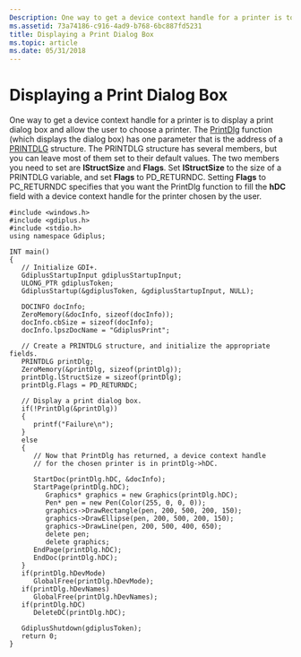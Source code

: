 ```yaml
---
Description: One way to get a device context handle for a printer is to display a print dialog box and allow the user to choose a printer.
ms.assetid: 73a74186-c916-4ad9-b768-6bc887fd5231
title: Displaying a Print Dialog Box
ms.topic: article
ms.date: 05/31/2018
---
```


# Displaying a Print Dialog Box

One way to get a device context handle for a printer is to display a print dialog box and allow the user to choose a printer. The [PrintDlg](https://docs.microsoft.com/previous-versions/windows/desktop/legacy/ms646940(v=vs.85)) function (which displays the dialog box) has one parameter that is the address of a [PRINTDLG](/windows/win32/api/commdlg/ns-commdlg-printdlga?redirectedfrom=MSDN) structure. The PRINTDLG structure has several members, but you can leave most of them set to their default values. The two members you need to set are **lStructSize** and **Flags**. Set **lStructSize** to the size of a PRINTDLG variable, and set **Flags** to PD\_RETURNDC. Setting **Flags** to PC\_RETURNDC specifies that you want the PrintDlg function to fill the **hDC** field with a device context handle for the printer chosen by the user.


```
#include <windows.h>
#include <gdiplus.h>
#include <stdio.h>
using namespace Gdiplus;

INT main()
{
   // Initialize GDI+.
   GdiplusStartupInput gdiplusStartupInput;
   ULONG_PTR gdiplusToken;
   GdiplusStartup(&gdiplusToken, &gdiplusStartupInput, NULL);
   
   DOCINFO docInfo;
   ZeroMemory(&docInfo, sizeof(docInfo));
   docInfo.cbSize = sizeof(docInfo);
   docInfo.lpszDocName = "GdiplusPrint";
   
   // Create a PRINTDLG structure, and initialize the appropriate fields.
   PRINTDLG printDlg;
   ZeroMemory(&printDlg, sizeof(printDlg));
   printDlg.lStructSize = sizeof(printDlg);
   printDlg.Flags = PD_RETURNDC;
   
   // Display a print dialog box.
   if(!PrintDlg(&printDlg))
   {
      printf("Failure\n");
   }
   else
   {
      // Now that PrintDlg has returned, a device context handle
      // for the chosen printer is in printDlg->hDC.
      
      StartDoc(printDlg.hDC, &docInfo);
      StartPage(printDlg.hDC);
         Graphics* graphics = new Graphics(printDlg.hDC);
         Pen* pen = new Pen(Color(255, 0, 0, 0));
         graphics->DrawRectangle(pen, 200, 500, 200, 150);
         graphics->DrawEllipse(pen, 200, 500, 200, 150);
         graphics->DrawLine(pen, 200, 500, 400, 650);
         delete pen;
         delete graphics;
      EndPage(printDlg.hDC);
      EndDoc(printDlg.hDC); 
   }
   if(printDlg.hDevMode) 
      GlobalFree(printDlg.hDevMode);
   if(printDlg.hDevNames) 
      GlobalFree(printDlg.hDevNames);
   if(printDlg.hDC)
      DeleteDC(printDlg.hDC);
   
   GdiplusShutdown(gdiplusToken);
   return 0;
}
```



 

 




